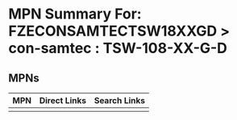 



# MPN Summary For: FZECONSAMTECTSW18XXGD > con-samtec : TSW-108-XX-G-D

## MPNs
  

|MPN|Direct Links|Search Links|
| :--- | :--- | :--- |
||||

